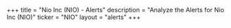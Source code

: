 +++
title = "Nio Inc (NIO) - Alerts"
description = "Analyze the Alerts for Nio Inc (NIO)"
ticker = "NIO"
layout = "alerts"
+++

